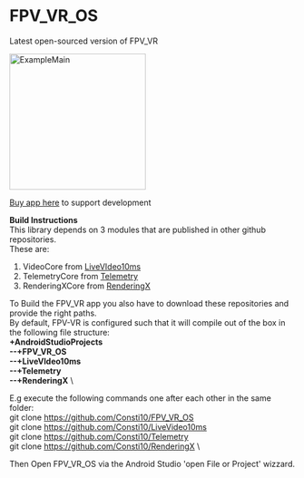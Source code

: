 # FPV_VR_OS
Latest open-sourced version of FPV_VR

<img src="https://github.com/Consti10/FPV_VR_OS/blob/master/screenshots/ss1_originalSettings.png" alt="ExampleMain" width="240">

[Buy app here](https://play.google.com/store/apps/details?id=constantin.fpv_vr.wifibroadcast&hl=en) to support development


**Build Instructions** \
This library depends on 3 modules that are published in other github repositories. \
These are:
1. VideoCore from [LiveVIdeo10ms](https://github.com/Consti10/LiveVideo10ms)
1. TelemetryCore from [Telemetry](https://github.com/Consti10/Telemetry)
3. RenderingXCore from [RenderingX](https://github.com/Consti10/RenderingX)

To Build the FPV_VR app you also have to download these repositories and provide the right paths.\
By default, FPV-VR is configured such that it will compile out of the box in the following file structure: \
**+AndroidStudioProjects \
--+FPV_VR_OS \
--+LiveVIdeo10ms \
--+Telemetry \
--+RenderingX** \

E.g execute the following commands one after each other in the same folder: \
git clone https://github.com/Consti10/FPV_VR_OS \
git clone https://github.com/Consti10/LiveVideo10ms \
git clone https://github.com/Consti10/Telemetry \
git clone https://github.com/Consti10/RenderingX \

Then Open FPV_VR_OS via the Android Studio 'open File or Project' wizzard.